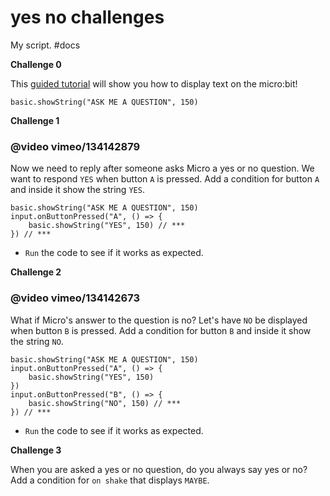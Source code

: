 # yes no challenges

My script. #docs

**Challenge 0**

This [guided tutorial](/microbit/lessons/yes-no/challenges) will show you how to display text on the micro:bit!

```
basic.showString("ASK ME A QUESTION", 150)
```

**Challenge 1**

### @video vimeo/134142879

Now we need to reply after someone asks Micro a  yes or no question. We want to respond `YES` when button `A` is pressed. Add a condition for button `A` and inside it show the string `YES`.

```
basic.showString("ASK ME A QUESTION", 150)
input.onButtonPressed("A", () => {
    basic.showString("YES", 150) // ***
}) // ***
```

* `Run` the code to see if it works as expected.

**Challenge 2**

### @video vimeo/134142673

What if Micro's answer to the question is no? Let's have `NO` be displayed when button `B` is pressed. Add a condition for button `B` and inside it show the string `NO`.

```
basic.showString("ASK ME A QUESTION", 150)
input.onButtonPressed("A", () => {
    basic.showString("YES", 150)
})
input.onButtonPressed("B", () => {
    basic.showString("NO", 150) // ***
}) // ***
```

* `Run` the code to see if it works as expected.

**Challenge 3**

When you are asked a yes or no question, do you always say yes or no? Add a condition for `on shake` that displays `MAYBE`.

